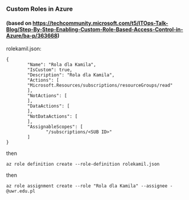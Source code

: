 ### Custom Roles in Azure
#### (based on https://techcommunity.microsoft.com/t5/ITOps-Talk-Blog/Step-By-Step-Enabling-Custom-Role-Based-Access-Control-in-Azure/ba-p/363668)


rolekamil.json:

```
{
        "Name": "Rola dla Kamila",
        "IsCustom": true,
        "Description": "Rola dla Kamila",
        "Actions": [
        "Microsoft.Resources/subscriptions/resourceGroups/read"
        ],
        "NotActions": [
        ],
        "DataActions": [
        ],
        "NotDataActions": [
        ],
        "AssignableScopes": [
               "/subscriptions/<SUB ID>"
        ]
}
```

then

```
az role definition create --role-definition rolekamil.json 
```

then

```
az role assignment create --role "Rola dla Kamila" --assignee -@uwr.edu.pl
```
